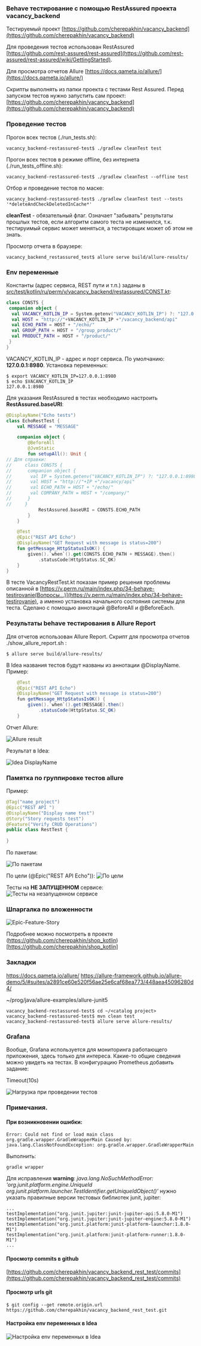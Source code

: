 ### Behave тестирование с помощью RestAssured проекта vacancy_backend

Тестируемый проект [https://github.com/cherepakhin/vacancy_backend](https://github.com/cherepakhin/vacancy_backend)

Для проведения тестов использован RestAssured<br/>
 [https://github.com/rest-assured/rest-assured](https://github.com/rest-assured/rest-assured/wiki/GettingStarted).

Для просмотра отчетов Allure [https://docs.qameta.io/allure/](https://docs.qameta.io/allure/)

Скрипты выполнять из папки проекта с тестами Rest Assured. 
Перед запуском тестов нужно запустить сам проект:
[https://github.com/cherepakhin/vacancy_backend](https://github.com/cherepakhin/vacancy_backend)

### Проведение тестов

Прогон всех тестов (./run_tests.sh):
```shell
vacancy_backend-restassured-test$ ./gradlew cleanTest test
```

Прогон всех тестов в режиме offline, без интернета (./run_tests_offline.sh):
```shell
vacancy_backend-restassured-test$ ./gradlew cleanTest --offline test
```

Отбор и проведение тестов по маске:

```shell
vacancy_backend-restassured-test$ ./gradlew cleanTest test --tests '*deleteAndCheckDeletedInCache*'
```

__cleanTest__ - обязательный флаг. Означает "забывать" результаты прошлых тестов, если алгоритм самого теста не изменился, т.к. тестируимый сервис может меняться, а тестировщик может об этом не знать.  

Просмотр отчета в браузере:

```shell
vacancy_backend_restassured_test$ allure serve build/allure-results/
```

### Env переменные

Константы (адрес сервиса, REST пути и т.п.) заданы в [src/test/kotlin/ru/perm/v/vacancy_backend/restassured/CONST.kt](https://github.com/cherepakhin/vacancy_backend_reastassured_test/blob/dev/src/test/kotlin/ru/perm/v/vacancy_backend/restassured/CONSTS.kt):

````kotlin
class CONSTS {
 companion object {
  val VACANCY_KOTLIN_IP = System.getenv("VACANCY_KOTLIN_IP") ?: "127.0.0.1:8980"
  val HOST = "http://"+VACANCY_KOTLIN_IP +"/vacancy_backend/api"
  val ECHO_PATH = HOST + "/echo/"
  val GROUP_PATH = HOST + "/group_product/"
  val PRODUCT_PATH = HOST + "/product/"
 }
}
````

VACANCY_KOTLIN_IP - адрес и порт сервиса. По умолчанию: __127.0.0.1:8980__. Установка переменных:

````shell
$ export VACANCY_KOTLIN_IP=127.0.0.1:8980
$ echo $VACANCY_KOTLIN_IP
127.0.0.1:8980
````

Для указания RestAssured в тестах необходимо настроить __RestAssured.baseURI__:

````kotlin
@DisplayName("Echo tests")
class EchoRestTest {
    val MESSAGE = "MESSAGE"

    companion object {
        @BeforeAll
        @JvmStatic
        fun setupAll(): Unit {
// Для справки:
//     class CONSTS {
//      companion object {
//       val IP = System.getenv("VACANCY_KOTLIN_IP") ?: "127.0.0.1:8980"
//       val HOST = "http://"+IP +"/vacancy/api"
//       val ECHO_PATH = HOST + "/echo/"
//       val COMPANY_PATH = HOST + "/company/"
//      }
//     }
            RestAssured.baseURI = CONSTS.ECHO_PATH
        }
    }

    @Test
    @Epic("REST API Echo")
    @DisplayName("GET Request with message is status=200")
    fun getMessage_HttpStatusIsOK() {
        given().`when`().get(CONSTS.ECHO_PATH + MESSAGE).then()
            .statusCode(HttpStatus.SC_OK)
    }
}
````

В тесте VacancyRestTest.kt показан пример решения проблемы описанной в [https://v.perm.ru/main/index.php/34-behave-testirovanie(Вопросы...)](https://v.perm.ru/main/index.php/34-behave-testirovanie), а именно установка начального состояния системы для теста. Сделано с помощью аннотаций @BeforeAll и @BeforeEach.

### Результаты behave тестирования в Allure Report 

Для отчетов использован Allure Report. Скрипт для просмотра отчетов ./show_allure_report.sh : 

````shell
$ allure serve build/allure-results/
````

В Idea названия тестов будут названы из аннотации  @DisplayName. Пример:

```java
    @Test
    @Epic("REST API Echo")
    @DisplayName("GET Request with message is status=200")
    fun getMessage_HttpStatusIsOK() {
        given().`when`().get(MESSAGE).then()
            .statusCode(HttpStatus.SC_OK)
    }

```
Отчет Allure:

![Allure result](doc/allure_ok.png)

Результат в Idea:

![Idea DisplayName](doc/idea_result.png)

### Памятка по группировке тестов allure

Пример:

```java
@Tag("name_project")
@Epic("REST API ")
@DisplayName("Display name test") 
@Story("Story requests test")
@Feature("Verify CRUD Operations")
public class RestTest {
 
}

```

По пакетам:

![По пакетам](doc/allure_by_package.png)

По цели (@Epic("REST API Echo")):
![По цели](doc/allure_by_epic.png)

Тесты на **НЕ ЗАПУЩЕННОМ** сервисе:
![Тесты на незапущенном сервисе](doc/allure_for_not_running_service.png)

### Шпаргалка по вложенности

![Epic-Feature-Story](doc/hierarchy.png)

Подробнее можно посмотреть в проекте (https://github.com/cherepakhin/shop_kotlin)[https://github.com/cherepakhin/shop_kotlin]

### Закладки

https://docs.qameta.io/allure/
https://allure-framework.github.io/allure-demo/5/#suites/a2891ce60e520f56ae25e6caf68ea773/448aea45096280d4/

~/prog/java/allure-examples/allure-junit5

````shell
vacancy_backend-restassured-test$ cd ~/<catalog project>
vacancy_backend-restassured-test$ mvn clean test
vacancy_backend-restassured-test$ allure serve allure-results/
````

### Grafana

Вообще, Grafana используется для мониторинга работающего приложения, здесь только для интереса. Какие-то общие сведения можно увидеть на тестах. В конфигурацию Prometheus добавить задание:

Timeout(10s)

![Нагрузка при проведении тестов](doc/grafana_10s.png)

### Примечания.

#### При возникновении ошибки:

````shell
Error: Could not find or load main class org.gradle.wrapper.GradleWrapperMain Caused by: java.lang.ClassNotFoundException: org.gradle.wrapper.GradleWrapperMain
````

Выполнить:

````shell
gradle wrapper
````

Для исправления **warning**: _java.lang.NoSuchMethodError: 'org.junit.platform.engine.UniqueId org.junit.platform.launcher.TestIdentifier.getUniqueIdObject()'_ нужно указать правилные версии тестовых библиотек junit, jupiter: 

````shell
...
testImplementation("org.junit.jupiter:junit-jupiter-api:5.8.0-M1")
testImplementation("org.junit.jupiter:junit-jupiter-engine:5.8.0-M1")
testImplementation("org.junit.platform:junit-platform-launcher:1.8.0-M1")
testImplementation("org.junit.platform:junit-platform-runner:1.8.0-M1")
...
````

#### Просмотр commits в github

[https://github.com/cherepakhin/vacancy_backend_rest_test/commits](https://github.com/cherepakhin/vacancy_backend_rest_test/commits)

#### Просмотр urls git

````shell
$ git config --get remote.origin.url
https://github.com/cherepakhin/vacancy_backend_rest_test.git
````

#### Настройка env переменных в Idea

![Настройка env переменных в Idea](doc/idea_env_select.png)